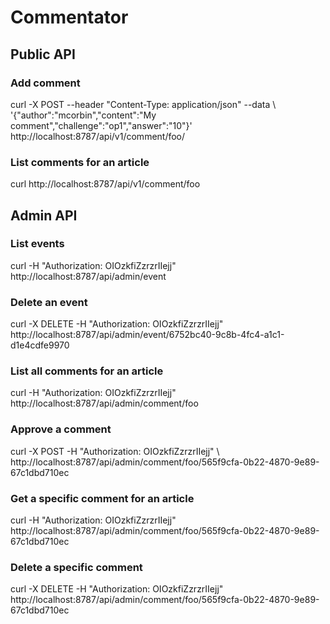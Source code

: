 # Commentator

## Public API

### Add comment

curl -X POST --header "Content-Type: application/json" --data \ '{"author":"mcorbin","content":"My comment","challenge":"op1","answer":"10"}' \
http://localhost:8787/api/v1/comment/foo/

### List comments for an article

curl http://localhost:8787/api/v1/comment/foo

## Admin API

### List events

curl -H "Authorization: OIOzkfiZzrzrIIejj" \
http://localhost:8787/api/admin/event

### Delete an event

curl -X DELETE -H "Authorization: OIOzkfiZzrzrIIejj" \
http://localhost:8787/api/admin/event/6752bc40-9c8b-4fc4-a1c1-d1e4cdfe9970

### List all comments for an article

curl -H "Authorization: OIOzkfiZzrzrIIejj" http://localhost:8787/api/admin/comment/foo

### Approve a comment

curl -X POST -H "Authorization: OIOzkfiZzrzrIIejj" \ http://localhost:8787/api/admin/comment/foo/565f9cfa-0b22-4870-9e89-67c1dbd710ec

### Get a specific comment for an article

curl -H "Authorization: OIOzkfiZzrzrIIejj" \
http://localhost:8787/api/admin/comment/foo/565f9cfa-0b22-4870-9e89-67c1dbd710ec

### Delete a specific comment

curl -X DELETE -H "Authorization: OIOzkfiZzrzrIIejj" \
http://localhost:8787/api/admin/comment/foo/565f9cfa-0b22-4870-9e89-67c1dbd710ec



